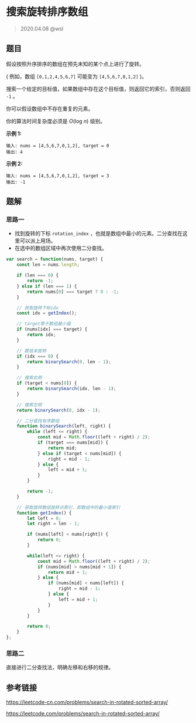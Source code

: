 # 搜索旋转排序数组

> 2020.04.08 @wsl

## 题目

假设按照升序排序的数组在预先未知的某个点上进行了旋转。

( 例如，数组 `[0,1,2,4,5,6,7]` 可能变为 `[4,5,6,7,0,1,2]` )。

搜索一个给定的目标值，如果数组中存在这个目标值，则返回它的索引，否则返回 `-1` 。

你可以假设数组中不存在重复的元素。

你的算法时间复杂度必须是 *O*(log *n*) 级别。

**示例 1:**

```
输入: nums = [4,5,6,7,0,1,2], target = 0
输出: 4
```

**示例 2:**

```
输入: nums = [4,5,6,7,0,1,2], target = 3
输出: -1
```



## 题解

### 思路一

- 找到旋转的下标 `rotation_index` ，也就是数组中最小的元素。二分查找在这里可以派上用场。
- 在选中的数组区域中再次使用二分查找。

```js
var search = function(nums, target) {
    const len = nums.length;

    if (len === 0) {
        return -1;
    } else if (len === 1) {
        return nums[0] === target ? 0 : -1;
    }

    // 获取旋转下标idx
    const idx = getIndex();

    // target等于数组最小值
    if (nums[idx] === target) {
        return idx;
    }

    // 数组未旋转
    if (idx === 0) {
        return binarySearch(0, len - 1);
    }

    // 搜索右侧
    if (target < nums[0]) {
        return binarySearch(idx, len - 1);
    }

    // 搜索左侧
    return binarySearch(0, idx - 1);

    // 二分查找有序数组
    function binarySearch(left, right) {
        while (left <= right) {
            const mid = Math.floor((left + right) / 2);
            if (target === nums[mid]) {
                return mid;
            } else if (target < nums[mid]) {
                right = mid - 1;
            } else {
                left = mid + 1;
            }
        }

        return -1;
    }

    // 获取旋转数组旋转点索引，即数组中的最小值索引
    function getIndex() {
        let left = 0;
        let right = len - 1;

        if (nums[left] < nums[right]) {
            return 0;
        }

        while(left <= right) {
            const mid = Math.floor((left + right) / 2);
            if (nums[mid] > nums[mid + 1]) {
                return mid + 1;
            } else {
                if (nums[mid] < nums[left]) {
                    right = mid - 1;
                } else {
                    left = mid + 1;
                }
            }
        }

        return 0;
    }
};
```

### 思路二

直接进行二分查找法，明确左移和右移的规律。



## 参考链接

<https://leetcode-cn.com/problems/search-in-rotated-sorted-array/>

<https://leetcode.com/problems/search-in-rotated-sorted-array/>

